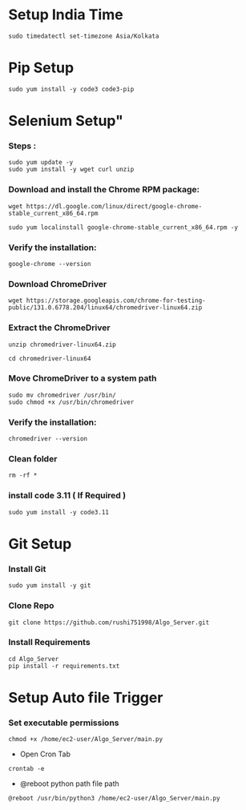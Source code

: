 # Setup India Time
```code
sudo timedatectl set-timezone Asia/Kolkata
```



# Pip Setup
```code
sudo yum install -y code3 code3-pip
```


# Selenium  Setup"

### Steps :

```code
sudo yum update -y
sudo yum install -y wget curl unzip
```

### Download and install the Chrome RPM package:
```code
wget https://dl.google.com/linux/direct/google-chrome-stable_current_x86_64.rpm

sudo yum localinstall google-chrome-stable_current_x86_64.rpm -y
```

### Verify the installation:
```code
google-chrome --version
```

### Download ChromeDriver

```code
wget https://storage.googleapis.com/chrome-for-testing-public/131.0.6778.204/linux64/chromedriver-linux64.zip
```


### Extract the ChromeDriver
```code
unzip chromedriver-linux64.zip

cd chromedriver-linux64
```

### Move ChromeDriver to a system path
```code
sudo mv chromedriver /usr/bin/
sudo chmod +x /usr/bin/chromedriver
```
### Verify the installation:
```code
chromedriver --version
```

### Clean folder
```code
rm -rf *
```


### install code  3.11 ( If Required )
```code
sudo yum install -y code3.11
```
# Git Setup
### Install Git
```code
sudo yum install -y git
```

### Clone Repo

```code
git clone https://github.com/rushi751998/Algo_Server.git
```

### Install Requirements
```code
cd Algo_Server
pip install -r requirements.txt
```

# Setup Auto file Trigger


### Set executable permissions
```code
chmod +x /home/ec2-user/Algo_Server/main.py
```

- Open Cron Tab

```
crontab -e
```

- @reboot python path file path

```
@reboot /usr/bin/python3 /home/ec2-user/Algo_Server/main.py
```

